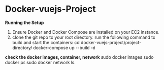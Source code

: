 # Docker-vuejs-Project

**Running the Setup**
1. Ensure Docker and Docker Compose are installed on your EC2 instance.
2. clone the git repo to your root directory. run the following command to build and start the containers:
       cd docker-vuejs-project/project-directory/
       docker-compose up --build -d

**check the docker images, container, network**
  sudo docker images
  sudo docker ps
  sudo docker network ls

